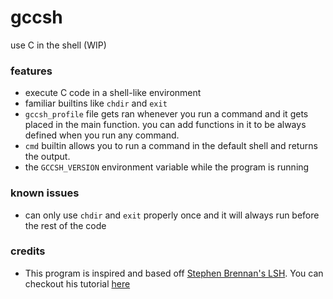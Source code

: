 # gccsh
use C in the shell (WIP)
### features
- execute C code in a shell-like environment
- familiar builtins like `chdir` and `exit`
- `gccsh_profile` file gets ran whenever you run a command and it gets placed in the main function. you can add functions in it to be always defined when you run any command.
- `cmd` builtin allows you to run a command in the default shell and returns the output.
- the `GCCSH_VERSION` environment variable while the program is running
### known issues
- can only use `chdir` and `exit`  properly once and it will always run before the rest of the code
### credits
- This program is inspired and based off [Stephen Brennan's LSH](https://github.com/brenns10/lsh). You can checkout his tutorial [here](https://brennan.io/2015/01/16/write-a-shell-in-c/)
